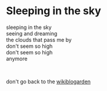 # Sleeping in the sky

sleeping in the sky\
seeing and dreaming\
the clouds that pass me by\
don't seem so high\
don't seem so high\
anymore

<br>

don't go back to the [wikiblogarden](/wikiblogarden)

